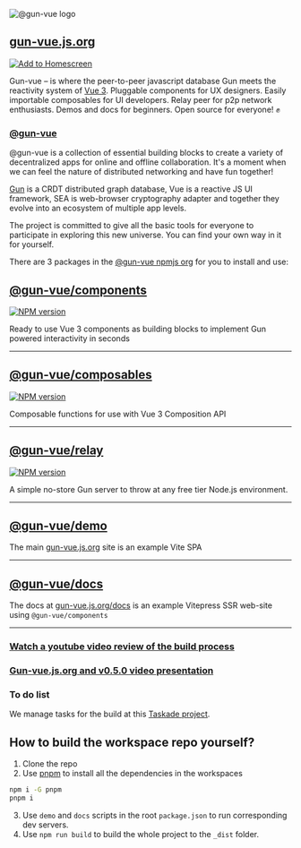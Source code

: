 ![@gun-vue logo](https://raw.githubusercontent.com/davay42/gun-vue/master/app/public/gun-vue-logo.svg)

## [gun-vue.js.org](https://gun-vue.js.org)

[![Add to Homescreen](https://img.shields.io/badge/Skynet-Add%20To%20Homescreen-00c65e?logo=skynet&labelColor=0d0d0d)](https://homescreen.hns.siasky.net/#/skylink/AQC7upIKykiM-nYJA6Ac-Q4PHRtYsHDVS1Ne-M2ELcZU2A)

Gun-vue – is where the peer-to-peer javascript database Gun meets the reactivity system of [Vue 3](https://vuejs.org). Pluggable components for UX designers. Easily importable composables for UI developers. Relay peer for p2p network enthusiasts. Demos and docs for beginners. Open source for everyone! ✊

### [@gun-vue](https://www.npmjs.com/org/gun-vue)

@gun-vue is a collection of essential building blocks to create a variety of decentralized apps for online and offline collaboration. It's a moment when we can feel the nature of distributed networking and have fun together!

[Gun](https://gun.eco) is a CRDT distributed graph database, Vue is a reactive JS UI framework, SEA is web-browser cryptography adapter and together they evolve into an ecosystem of multiple app levels.

The project is committed to give all the basic tools for everyone to participate in exploring this new universe. You can find your own way in it for yourself.

There are 3 packages in the [@gun-vue npmjs org](https://www.npmjs.com/org/gun-vue) for you to install and use:

## [@gun-vue/components](https://github.com/DeFUCC/gun-vue/tree/master/components)

<a href="https://www.npmjs.com/package/@gun-vue/components" target="_blank"><img src="https://img.shields.io/npm/v/@gun-vue/components?color=E23C92&logo=npm&style=for-the-badge" alt="NPM version"></a>

Ready to use Vue 3 components as building blocks to implement Gun powered interactivity in seconds

---

## [@gun-vue/composables](https://github.com/DeFUCC/gun-vue/tree/master/composables)

<a href="https://www.npmjs.com/package/@gun-vue/composables" target="_blank"><img src="https://img.shields.io/npm/v/@gun-vue/composables?color=E23C92&logo=npm&style=for-the-badge" alt="NPM version"></a>

Composable functions for use with Vue 3 Composition API

---

## [@gun-vue/relay](https://github.com/DeFUCC/gun-vue/tree/master/relay)

<a href="https://www.npmjs.com/package/@gun-vue/relay" target="__blank"><img src="https://img.shields.io/npm/v/@gun-vue/relay?color=E23C92&logo=npm&style=for-the-badge" alt="NPM version"></a>

A simple no-store Gun server to throw at any free tier Node.js environment.

---

## [@gun-vue/demo](https://github.com/DeFUCC/gun-vue/tree/master/demo)

The main [gun-vue.js.org](https://gun-vue.js.org) site is an example Vite SPA

---

## [@gun-vue/docs](https://github.com/DeFUCC/gun-vue/tree/master/docs)

The docs at [gun-vue.js.org/docs](https://gun-vue.js.org/docs) is an example Vitepress SSR web-site using `@gun-vue/components`

---

### [Watch a youtube video review of the build process](https://www.youtube.com/watch?v=4hpVRgVQvsY)

### [Gun-vue.js.org and v0.5.0 video presentation](https://www.youtube.com/watch?v=ALKkBhj1IIE)

### To do list

We manage tasks for the build at this [Taskade project](https://www.taskade.com/d/XtaACTKmN4KqSC1v?share=view&view=hsVKduBWoYMa9S7a).

## How to build the workspace repo yourself?

1. Clone the repo
2. Use [pnpm](https://pnpm.io/) to install all the dependencies in the workspaces

```bash
npm i -G pnpm
pnpm i
```

3. Use `demo` and `docs` scripts in the root `package.json` to run corresponding dev servers.
4. Use `npm run build` to build the whole project to the `_dist` folder.
